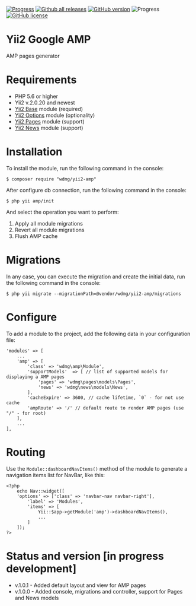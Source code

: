 [![Progress](https://img.shields.io/badge/required-Yii2_v2.0.13-blue.svg)](https://packagist.org/packages/yiisoft/yii2)
[![Github all releases](https://img.shields.io/github/downloads/wdmg/yii2-amp/total.svg)](https://GitHub.com/wdmg/yii2-amp/releases/)
[![GitHub version](https://badge.fury.io/gh/wdmg/yii2-amp.svg)](https://github.com/wdmg/yii2-amp)
![Progress](https://img.shields.io/badge/progress-in_development-red.svg)
[![GitHub license](https://img.shields.io/github/license/wdmg/yii2-amp.svg)](https://github.com/wdmg/yii2-amp/blob/master/LICENSE)

# Yii2 Google AMP
AMP pages generator

# Requirements 
* PHP 5.6 or higher
* Yii2 v.2.0.20 and newest
* [Yii2 Base](https://github.com/wdmg/yii2-base) module (required)
* [Yii2 Options](https://github.com/wdmg/yii2-options) module (optionality)
* [Yii2 Pages](https://github.com/wdmg/yii2-pages) module (support)
* [Yii2 News](https://github.com/wdmg/yii2-news) module (support)

# Installation
To install the module, run the following command in the console:

`$ composer require "wdmg/yii2-amp"`

After configure db connection, run the following command in the console:

`$ php yii amp/init`

And select the operation you want to perform:
  1) Apply all module migrations
  2) Revert all module migrations
  3) Flush AMP cache

# Migrations
In any case, you can execute the migration and create the initial data, run the following command in the console:

`$ php yii migrate --migrationPath=@vendor/wdmg/yii2-amp/migrations`

# Configure
To add a module to the project, add the following data in your configuration file:

    'modules' => [
        ...
        'amp' => [
            'class' => 'wdmg\amp\Module',
            'supportModels'  => [ // list of supported models for displaying a AMP pages
                'pages' => 'wdmg\pages\models\Pages',
                'news' => 'wdmg\news\models\News',
            ],
            'cacheExpire' => 3600, // cache lifetime, `0` - for not use cache
            'ampRoute' => '/' // default route to render AMP pages (use "/" - for root)
        ],
        ...
    ],

# Routing
Use the `Module::dashboardNavItems()` method of the module to generate a navigation items list for NavBar, like this:

    <?php
        echo Nav::widget([
        'options' => ['class' => 'navbar-nav navbar-right'],
            'label' => 'Modules',
            'items' => [
                Yii::$app->getModule('amp')->dashboardNavItems(),
                ...
            ]
        ]);
    ?>

# Status and version [in progress development]
* v.1.0.1 - Added default layout and view for AMP pages
* v.1.0.0 - Added console, migrations and controller, support for Pages and News models